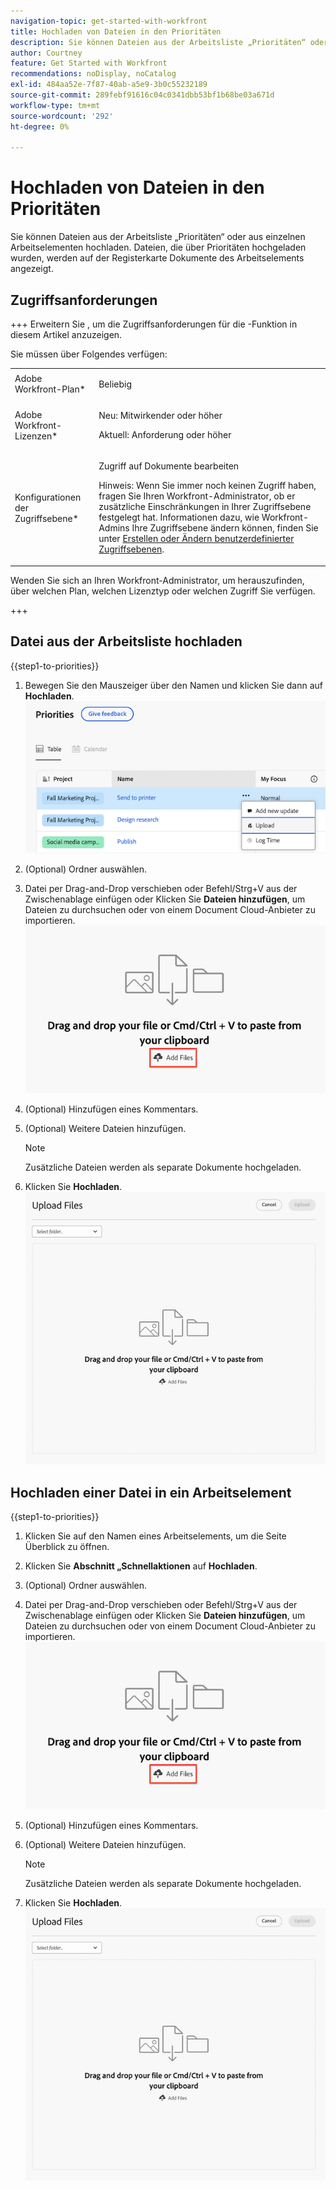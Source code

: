 ```yaml
---
navigation-topic: get-started-with-workfront
title: Hochladen von Dateien in den Prioritäten
description: Sie können Dateien aus der Arbeitsliste „Prioritäten“ oder aus einzelnen Arbeitselementen hochladen. Dateien, die über Prioritäten hochgeladen wurden, werden auf der Registerkarte Dokumente des Arbeitselements angezeigt.
author: Courtney
feature: Get Started with Workfront
recommendations: noDisplay, noCatalog
exl-id: 484aa52e-7f87-40ab-a5e9-3b0c55232189
source-git-commit: 289febf91616c04c0341dbb53bf1b68be03a671d
workflow-type: tm+mt
source-wordcount: '292'
ht-degree: 0%

---
```


# Hochladen von Dateien in den Prioritäten

Sie können Dateien aus der Arbeitsliste „Prioritäten“ oder aus einzelnen Arbeitselementen hochladen. Dateien, die über Prioritäten hochgeladen wurden, werden auf der Registerkarte Dokumente des Arbeitselements angezeigt.

## Zugriffsanforderungen

+++ Erweitern Sie , um die Zugriffsanforderungen für die -Funktion in diesem Artikel anzuzeigen.

Sie müssen über Folgendes verfügen:

<table style="table-layout:auto"> 
 <col> 
 <col> 
 <tbody> 
  <tr> 
   <td role="rowheader">Adobe Workfront-Plan*</td> 
   <td> <p> Beliebig</p> </td> 
  </tr> 
  <tr> 
   <td role="rowheader">Adobe Workfront-Lizenzen*</td> 
   <td> 
   <p>Neu: Mitwirkender oder höher</p> 
   <p>Aktuell: Anforderung oder höher</p> </td> 
  </tr> 
  <tr> 
   <td role="rowheader">Konfigurationen der Zugriffsebene*</td> 
   <td> <p>Zugriff auf Dokumente bearbeiten</p> <p>Hinweis: Wenn Sie immer noch keinen Zugriff haben, fragen Sie Ihren Workfront-Administrator, ob er zusätzliche Einschränkungen in Ihrer Zugriffsebene festgelegt hat. Informationen dazu, wie Workfront-Admins Ihre Zugriffsebene ändern können, finden Sie unter <a href="../../administration-and-setup/add-users/configure-and-grant-access/create-modify-access-levels.md" class="MCXref xref">Erstellen oder Ändern benutzerdefinierter Zugriffsebenen</a>.</p> </td> 
  </tr> 
 </tbody> 
</table>

Wenden Sie sich an Ihren Workfront-Administrator, um herauszufinden, über welchen Plan, welchen Lizenztyp oder welchen Zugriff Sie verfügen.

+++

## Datei aus der Arbeitsliste hochladen

{{step1-to-priorities}}

1. Bewegen Sie den Mauszeiger über den Namen und klicken Sie dann auf **Hochladen**.
   ![](assets/upload-file.png)
   <!--new screen for prod ![](assets/update-log-upload.png)-->
1. (Optional) Ordner auswählen.
1. Datei per Drag-and-Drop verschieben oder Befehl/Strg+V aus der Zwischenablage einfügen
oder
Klicken Sie **Dateien hinzufügen**, um Dateien zu durchsuchen oder von einem Document Cloud-Anbieter zu importieren.
   ![](assets/add-files.png)
1. (Optional) Hinzufügen eines Kommentars.
1. (Optional) Weitere Dateien hinzufügen.

   >[!NOTE]
   >
   >Zusätzliche Dateien werden als separate Dokumente hochgeladen.
1. Klicken Sie **Hochladen**.
   ![](assets/upload-file-module.png)


## Hochladen einer Datei in ein Arbeitselement

{{step1-to-priorities}}

1. Klicken Sie auf den Namen eines Arbeitselements, um die Seite Überblick zu öffnen.
1. Klicken Sie **Abschnitt „Schnellaktionen** auf **Hochladen**.
1. (Optional) Ordner auswählen.
1. Datei per Drag-and-Drop verschieben oder Befehl/Strg+V aus der Zwischenablage einfügen
oder
Klicken Sie **Dateien hinzufügen**, um Dateien zu durchsuchen oder von einem Document Cloud-Anbieter zu importieren.
   ![](assets/add-files.png)
1. (Optional) Hinzufügen eines Kommentars.
1. (Optional) Weitere Dateien hinzufügen.

   >[!NOTE]
   >
   >Zusätzliche Dateien werden als separate Dokumente hochgeladen.
1. Klicken Sie **Hochladen**.
   ![](assets/upload-file-module.png)
